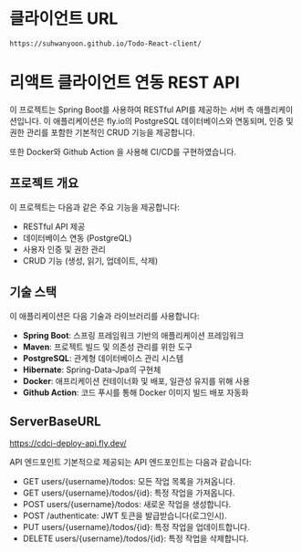 # 클라이언트 URL
    https://suhwanyoon.github.io/Todo-React-client/
# 리액트 클라이언트 연동 REST API

이 프로젝트는 Spring Boot를 사용하여 RESTful API를 제공하는 서버 측 애플리케이션입니다. 
이 애플리케이션은 fly.io의 PostgreSQL 데이터베이스와 연동되며, 
인증 및 권한 관리를 포함한 기본적인 CRUD 기능을 제공합니다.


또한 Docker와 Github Action 을 사용해 CI/CD를 구현하였습니다.

## 프로젝트 개요

이 프로젝트는 다음과 같은 주요 기능을 제공합니다:
- RESTful API 제공
- 데이터베이스 연동 (PostgreQL)
- 사용자 인증 및 권한 관리
- CRUD 기능 (생성, 읽기, 업데이트, 삭제)

## 기술 스택

이 애플리케이션은 다음 기술과 라이브러리를 사용합니다:
- **Spring Boot**: 스프링 프레임워크 기반의 애플리케이션 프레임워크
- **Maven**: 프로젝트 빌드 및 의존성 관리를 위한 도구
- **PostgreSQL**: 관계형 데이터베이스 관리 시스템
- **Hibernate**: Spring-Data-Jpa의 구현체
- **Docker**: 애프리케이션 컨테이너화 및 배포, 일관성 유지를 위해 사용
- **Github Action**: 코드 푸시를 통해 Docker 이미지 빌드 배포 자동화

## ServerBaseURL
https://cdci-deploy-api.fly.dev/

API 엔드포인트
기본적으로 제공되는 API 엔드포인트는 다음과 같습니다:

- GET users/{username}/todos: 모든 작업 목록을 가져옵니다.
- GET users/{username}/todos/{id}: 특정 작업을 가져옵니다.
- POST users/{username}/todos: 새로운 작업을 생성합니다.
- POST /authenticate: JWT 토큰을 발급받습니다(로그인시).
- PUT users/{username}/todos/{id}: 특정 작업을 업데이트합니다.
- DELETE users/{username}/todos/{id}: 특정 작업을 삭제합니다.
